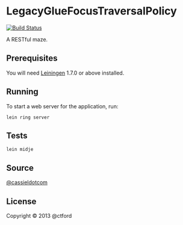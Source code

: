 # LegacyGlueFocusTraversalPolicy 

[![Build Status](https://travis-ci.org/ctford/LegacyGlueFocusTraversalPolicy.png)](https://travis-ci.org/ctford/LegacyGlueFocusTraversalPolicy)

A RESTful maze.

## Prerequisites

You will need [Leiningen][1] 1.7.0 or above installed.

[1]: https://github.com/technomancy/leiningen

## Running

To start a web server for the application, run:

    lein ring server

## Tests

    lein midje

## Source

[@cassieldotcom](https://twitter.com/cassieldotcom/status/348177732817018880)

## License

Copyright © 2013 @ctford 
